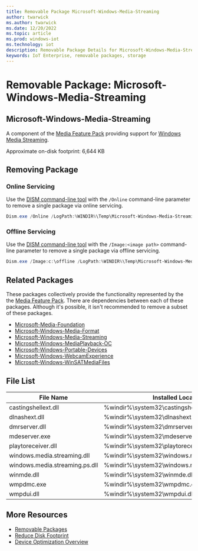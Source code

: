 ```yaml
---
title: Removable Package Microsoft-Windows-Media-Streaming
author: twarwick
ms.author: twarwick
ms.date: 12/20/2022
ms.topic: article
ms.prod: windows-iot
ms.technology: iot
description: Removable Package Details for Microsoft-Windows-Media-Streaming
keywords: IoT Enterprise, removable packages, storage
---
```


# Removable Package: Microsoft-Windows-Media-Streaming
## Microsoft-Windows-Media-Streaming
A component of the [Media Feature Pack](/windows/win32/wmdm/windows-media-device-manager-architecture) providing support for [Windows Media Streaming](/windows/win32/mediastreaming/media-streaming-api-portal).

Approximate on-disk footprint: 6,644 KB

## Removing Package

### Online Servicing 
Use the [DISM command-line tool](/windows-hardware/manufacture/desktop/what-is-dism) with the ```/Online``` command-line parameter to remove a single package via online servicing.

```powershell
Dism.exe /Online /LogPath:%WINDIR%\Temp\Microsoft-Windows-Media-Streaming.log /NoRestart /Disable-Feature /FeatureName:Microsoft-Windows-Media-Streaming /PackageName:@Package
````
### Offline Servicing
Use the [DISM command-line tool](/windows-hardware/manufacture/desktop/what-is-dism) with the ```/Image:<image path>``` command-line parameter to remove a single package via offline servicing.

```powershell
Dism.exe /Image:c:\offline /LogPath:%WINDIR%\Temp\Microsoft-Windows-Media-Streaming.log /NoRestart /Disable-Feature /FeatureName:Microsoft-Windows-Media-Streaming /PackageName:@Package
````

## Related Packages
These packages collectively provide the functionality represented by the the [Media Feature Pack](/windows/win32/wmdm/windows-media-device-manager-architecture).  There are dependencies between each of these packages.  Although it's possible, it isn't recommended to remove a subset of these packages.

- [Microsoft-Media-Foundation](/windows/iot/iot-enterprise/Optimize-Your-Device/Removable-Packages-Details/Microsoft-Media-Foundation)
- [Microsoft-Windows-Media-Format](/windows/iot/iot-enterprise/Optimize-Your-Device/Removable-Packages-Details/Microsoft-Windows-Media-Format)
- [Microsoft-Windows-Media-Streaming](/windows/iot/iot-enterprise/Optimize-Your-Device/Removable-Packages-Details/Microsoft-Windows-Media-Streaming) 
- [Microsoft-Windows-MediaPlayback-OC](/windows/iot/iot-enterprise/Optimize-Your-Device/Removable-Packages-Details/Microsoft-Windows-MediaPlayback-OC)    
- [Microsoft-Windows-Portable-Devices](/windows/iot/iot-enterprise/Optimize-Your-Device/Removable-Packages-Details/Microsoft-Windows-Portable-Devices)   
- [Microsoft-Windows-WebcamExperience](/windows/iot/iot-enterprise/Optimize-Your-Device/Removable-Packages-Details/Microsoft-Windows-WebcamExperience.md) 
- [Microsoft-Windows-WinSATMediaFiles](/windows/iot/iot-enterprise/Optimize-Your-Device/Removable-Packages-Details/Microsoft-Windows-WinSATMediaFiles.md) 

## File List
| File Name                         | Installed Location |
|-----------------------------------|--------------------|
| castingshellext.dll	            | %windir%\system32\castingshellext.dll
| dlnashext.dll                     | %windir%\system32\dlnashext.dll
| dmrserver.dll	                    | %windir%\system32\dmrserver.dll
| mdeserver.exe	                    | %windir%\system32\mdeserver.exe
| playtoreceiver.dll	            | %windir%\system32\playtoreceiver.dll
| windows.media.streaming.dll	    | %windir%\system32\windows.media.streaming.dll
| windows.media.streaming.ps.dll    | %windir%\system32\windows.media.streaming.ps.dll
| winmde.dll	                    | %windir%\system32\winmde.dll
| wmpdmc.exe	                    | %windir%\system32\wmpdmc.exe
| wmpdui.dll	                    | %windir%\system32\wmpdui.dll

## More Resources
- [Removable Packages](/windows/iot/iot-enterprise/Optimize-Your-Device/Removable-Packages-Details/Removable-Packages.md)
- [Reduce Disk Footprint](/windows/iot/iot-enterprise/Optimize-Your-Device/Reduce-Disk-Footprint.md)
- [Device Optimization Overview](/windows/iot/iot-enterprise/Optimize-Your-Device/Overview.md)
